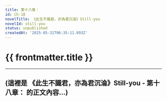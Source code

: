 ```yaml
---
title: 第十八章：
id: Ch-18
novelTitle: 《此生不識君，亦為君沉淪》Still-you
novelId: still-you
status: unpublished
createdAt: '2025-05-31T06:35:11.093Z'
---
```


# {{ frontmatter.title }}

<script setup>
import { useData } from 'vitepress'
const { frontmatter } = useData()
// 如果需要 withBase，可以取消註解下一行
// import { withBase } from 'vitepress'
</script>

---
(這裡是 《此生不識君，亦為君沉淪》Still-you - 第十八章： 的正文內容...)
---

